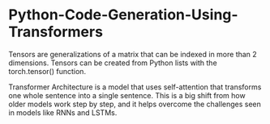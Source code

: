 # Python-Code-Generation-Using-Transformers

Tensors  are generalizations of a matrix that can be indexed in more than 2 dimensions. Tensors can be created from Python lists with the torch.tensor() function.


Transformer Architecture is a model that uses self-attention that transforms one whole sentence into a single sentence. This is a big shift from how older models work step by step, and it helps overcome the challenges seen in models like RNNs and LSTMs.
